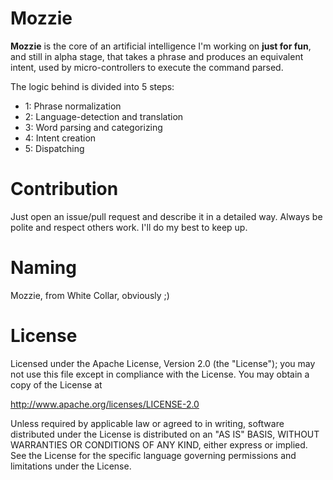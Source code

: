 # Mozzie

**Mozzie** is the core of an artificial intelligence I'm working on **just for fun**, and still in alpha stage, that
takes a phrase and produces an equivalent intent, used by micro-controllers to execute the command parsed.

The logic behind is divided into 5 steps:

- 1: Phrase normalization
- 2: Language-detection and translation
- 3: Word parsing and categorizing
- 4: Intent creation
- 5: Dispatching

# Contribution

Just open an issue/pull request and describe it in a detailed way. Always be polite and respect others 
work. I'll do my best to keep up.

# Naming

Mozzie, from White Collar, obviously ;)

# License

Licensed under the Apache License, Version 2.0 (the "License"); you may not use this file except in compliance with the License. You may obtain a copy of the License at

http://www.apache.org/licenses/LICENSE-2.0

Unless required by applicable law or agreed to in writing, software distributed under the License is distributed on an "AS IS" BASIS, WITHOUT WARRANTIES OR CONDITIONS OF ANY KIND, either express or implied. See the License for the specific language governing permissions and limitations under the License.